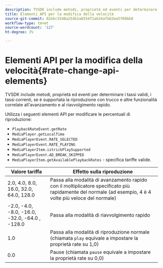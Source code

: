 ```yaml
---
description: TVSDK include metodi, proprietà ed eventi per determinare i tassi validi, i tassi correnti, se è supportata la riproduzione con trucco e altre funzionalità correlate all'avanzamento e al riavvolgimento rapido.
title: Elementi API per la modifica della velocità
source-git-commit: 02ebc3548a254b2a6554f1ab34afbb3ea5f09bb8
workflow-type: tm+mt
source-wordcount: '127'
ht-degree: 3%

---
```


# Elementi API per la modifica della velocità{#rate-change-api-elements}

TVSDK include metodi, proprietà ed eventi per determinare i tassi validi, i tassi correnti, se è supportata la riproduzione con trucco e altre funzionalità correlate all&#39;avanzamento e al riavvolgimento rapido.

<!--<a id="section_36576E92DE6343AEBD0BBD662502365D"></a>-->

Utilizza i seguenti elementi API per modificare le percentuali di riproduzione:

* `PlaybackRateEvent.getRate`
* `MediaPlayer.getLocalTime`
* `MediaPlayerEvent.RATE_SELECTED`
* `MediaPlayerEvent.RATE_PLAYING`
* `MediaPlayerItem.istrickPlaySupported`
* `MediaPlayerEvent.AD_BREAK_SKIPPED`
* `MediaPlayerItem.getAvailablePlaybackRates` - specifica tariffe valide.

| Valore tariffa | Effetto sulla riproduzione |
|---|---|
| 2.0, 4.0, 8.0, 16.0, 32.0, 64.0, 128.0 | Passa alla modalità di avanzamento rapido con il moltiplicatore specificato più rapidamente del normale (ad esempio, 4 è 4 volte più veloce del normale) |
| -2.0, -4.0, -8.0, -16.0, -32.0, -64.0 , -128.0 | Passa alla modalità di riavvolgimento rapido |
| 1.0 | Passa alla modalità di riproduzione normale (chiamata `play` equivale a impostare la proprietà rate su 1,0) |
| 0.0 | Pause (chiamata `pause` equivale a impostare la proprietà rate su 0,0) |
